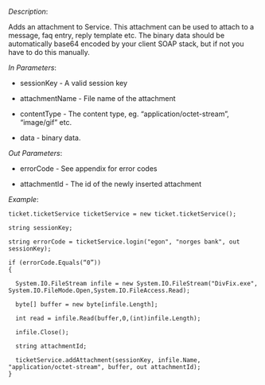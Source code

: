 <properties date="2016-06-24"
SortOrder="140"
/>

*Description*:

Adds an attachment to Service. This attachment can be used to attach to a message, faq entry, reply template etc. The binary data should be automatically base64 encoded by your client SOAP stack, but if not you have to do this manually.

                  

*In Parameters*:

* sessionKey            - A valid session key

* attachmentName   - File name of the attachment

* contentType          - The content type, eg. “application/octet-stream”, “image/gif” etc.

* data           - binary data.

 

*Out Parameters*:

* errorCode  - See appendix for error codes

* attachmentId         - The id of the newly inserted attachment

 

*Example*:
```
ticket.ticketService ticketService = new ticket.ticketService();

string sessionKey;

string errorCode = ticketService.login("egon", "norges bank", out sessionKey);

if (errorCode.Equals(“0”))
{

  System.IO.FileStream infile = new System.IO.FileStream("DivFix.exe", System.IO.FileMode.Open,System.IO.FileAccess.Read);

  byte[] buffer = new byte[infile.Length];

  int read = infile.Read(buffer,0,(int)infile.Length);

  infile.Close();

  string attachmentId;

  ticketService.addAttachment(sessionKey, infile.Name, "application/octet-stream", buffer, out attachmentId);
}
```
